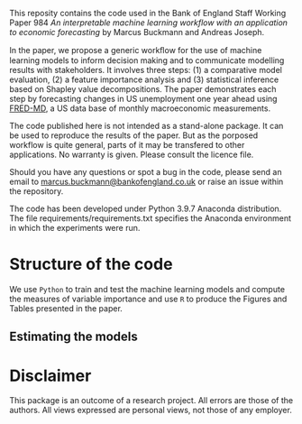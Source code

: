 
This reposity contains the code used in the Bank of England Staff Working Paper 984 _An interpretable machine learning workflow with an application to economic forecasting_ by Marcus Buckmann and Andreas Joseph.

In the paper, we propose a generic workﬂow for the use of machine learning models to inform decision making and to communicate modelling results with stakeholders. It
involves three steps: (1) a comparative model evaluation, (2) a feature importance analysis and (3) statistical inference based on Shapley value decompositions. The paper 
demonstrates each step by forecasting changes in US unemployment one year ahead using [FRED-MD](https://research.stlouisfed.org/wp/more/2015-012), a US data base of monthly macroeconomic measurements.

The code published here is not intended as a stand-alone package. It can be used to reproduce the results of the paper. But as the porposed workflow is quite general, parts of it may be transfered to other applications. No warranty is given. Please consult the licence file.

Should you have any questions or spot a bug in the code, please send an email to marcus.buckmann@bankofengland.co.uk or raise an issue within the repository.


The code has been developed under Python 3.9.7 Anaconda distribution. The file requirements/requirements.txt specifies the Anaconda environment in which the experiments were run.



# Structure of the code

We use ```Python``` to train and test the machine learning models and compute the measures of variable importance and use ```R``` to produce the Figures and Tables presented in the paper.

## Estimating the models














# Disclaimer
This package is an outcome of a research project. All errors are those of the authors. All views expressed are personal views, not those of any employer.
